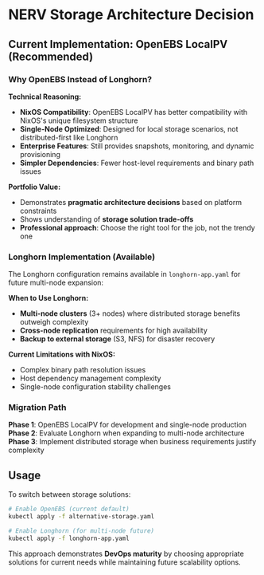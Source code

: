 # NERV Storage Architecture Decision

## Current Implementation: OpenEBS LocalPV (Recommended)

### Why OpenEBS Instead of Longhorn?

**Technical Reasoning:**
- **NixOS Compatibility**: OpenEBS LocalPV has better compatibility with NixOS's unique filesystem structure
- **Single-Node Optimized**: Designed for local storage scenarios, not distributed-first like Longhorn
- **Enterprise Features**: Still provides snapshots, monitoring, and dynamic provisioning
- **Simpler Dependencies**: Fewer host-level requirements and binary path issues

**Portfolio Value:**
- Demonstrates **pragmatic architecture decisions** based on platform constraints
- Shows understanding of **storage solution trade-offs**
- **Professional approach**: Choose the right tool for the job, not the trendy one

### Longhorn Implementation (Available)

The Longhorn configuration remains available in `longhorn-app.yaml` for future multi-node expansion:

**When to Use Longhorn:**
- **Multi-node clusters** (3+ nodes) where distributed storage benefits outweigh complexity
- **Cross-node replication** requirements for high availability
- **Backup to external storage** (S3, NFS) for disaster recovery

**Current Limitations with NixOS:**
- Complex binary path resolution issues
- Host dependency management complexity
- Single-node configuration stability challenges

### Migration Path

**Phase 1**: OpenEBS LocalPV for development and single-node production
**Phase 2**: Evaluate Longhorn when expanding to multi-node architecture
**Phase 3**: Implement distributed storage when business requirements justify complexity

## Usage

To switch between storage solutions:

```bash
# Enable OpenEBS (current default)
kubectl apply -f alternative-storage.yaml

# Enable Longhorn (for multi-node future)
kubectl apply -f longhorn-app.yaml
```

This approach demonstrates **DevOps maturity** by choosing appropriate solutions for current needs while maintaining future scalability options.